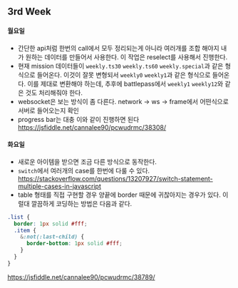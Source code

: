 ## 3rd Week

#### 월요일 

- 간단한 api처럼 한번의 call에서 모두 정리되는게 아니라 여러개를 조합 해야지 내가 원하는 데이터를 만들어서 사용한다. 이 작업은 reselect를 사용해서 진행한다.
- 현재 mission 데이터들이 `weekly.ts30` `weekly.ts60` `weekly.special`과 같은 형식으로 들어온다. 이것이 잘못 변형되서 `weekly0` `weekly1`과 같은 형식으로 들어온다. 이를 제대로 변환해야 하는데, 추후에 battlepass에서 `weekly1` `weekly12`와 같은 것도 처리해줘야 한다.
- websocket은 보는 방식이 좀 다른다. network -> ws -> frame에서 어떤식으로 서버로 들어오는지 확인
- progress bar는 대충 이와 같이 진행하면 된다
https://jsfiddle.net/cannalee90/pcwudrmc/38308/


#### 화요일

- 새로운 아이템을 받으면 조금 다른 방식으로 동작한다.
- `switch`에서 여러개의 case를 한번에 다룰 수 있다. https://stackoverflow.com/questions/13207927/switch-statement-multiple-cases-in-javascript
- table 형태를 직접 구현할 경우 양끝에 border 때문에 귀찮아지는 경우가 있다. 이럴대 깔끔하게 코딩하는 방법은 다음과 같다.
```scss
.list {
  border: 1px solid #fff;
  .item {
    &:not(:last-child) {
      border-bottom: 1px solid #fff;
    }
  }
}

```
https://jsfiddle.net/cannalee90/pcwudrmc/38789/